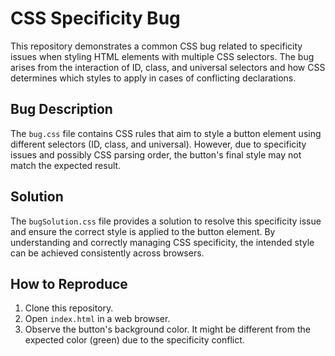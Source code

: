 # CSS Specificity Bug

This repository demonstrates a common CSS bug related to specificity issues when styling HTML elements with multiple CSS selectors.  The bug arises from the interaction of ID, class, and universal selectors and how CSS determines which styles to apply in cases of conflicting declarations.

## Bug Description
The `bug.css` file contains CSS rules that aim to style a button element using different selectors (ID, class, and universal). However, due to specificity issues and possibly CSS parsing order, the button's final style may not match the expected result. 

## Solution
The `bugSolution.css` file provides a solution to resolve this specificity issue and ensure the correct style is applied to the button element.  By understanding and correctly managing CSS specificity, the intended style can be achieved consistently across browsers.

## How to Reproduce
1. Clone this repository.
2. Open `index.html` in a web browser.
3. Observe the button's background color. It might be different from the expected color (green) due to the specificity conflict.